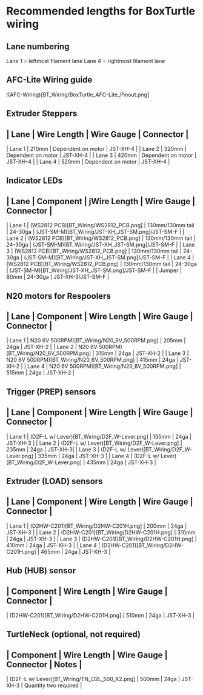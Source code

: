 # Recommended lengths for BoxTurtle wiring

## Lane numbering

Lane 1 = leftmost filament lane
Lane 4  = rightmost filament lane

## AFC-Lite Wiring guide
!(AFC-Wiring)[BT_Wiring/BoxTurtle_AFC-Lite_Pinout.png]

## Extruder Steppers
| Lane | Wire Length | Wire Gauge | Connector |
----------------------------------------------------
| Lane 1 | 210mm | Dependent on motor | JST-XH-4 |
| Lane 2 | 320mm | Dependent on motor | JST-XH-4 |
| Lane 3 | 420mm | Dependent on motor | JST-XH-4 |
| Lane 4 | 520mm | Dependent on motor | JST-XH-4 |

##  Indicator LEDs
| Lane | Component | jWire Length | Wire Gauge | Connector |
----------------------------------------------------
| Lane 1 | (WS2812 PCB)[BT_Wiring/WS2812_PCB.png] | 130mm/130mm tail | 24-30ga | (JST-SM-M)[BT_Wiring/JST-XH_JST-SM.png]/JST-SM-F |
| Lane 2 | (WS2812 PCB)[BT_Wiring/WS2812_PCB.png] | 130mm/130mm tail | 24-30ga | (JST-SM-M)[BT_Wiring/JST-XH_JST-SM.png]/JST-SM-F |
| Lane 3 | (WS2812 PCB)[BT_Wiring/WS2812_PCB.png] | 130mm/130mm tail | 24-30ga | (JST-SM-M)[BT_Wiring/JST-XH_JST-SM.png]/JST-SM-F |
| Lane 4 | (WS2812 PCB)[BT_Wiring/WS2812_PCB.png] | 130mm/130mm tail | 24-30ga | (JST-SM-M)[BT_Wiring/JST-XH_JST-SM.png]/JST-SM-F |
| Jumper | 80mm | 24-30ga | JST-XH-3/JST-SM-F |

##  N20 motors for Respoolers
| Lane | Component | Wire Length | Wire Gauge | Connector |
-----------------------------------------------
| Lane 1 | N20 6V 500RPM)[BT_Wiring/N20_6V_500RPM.png] | 205mm | 24ga | JST-XH-2 |
| Lane 2 | N20 6V 500RPM)[BT_Wiring/N20_6V_500RPM.png] | 315mm | 24ga | JST-XH-2 |
| Lane 3 | N20 6V 500RPM)[BT_Wiring/N20_6V_500RPM.png] | 415mm | 24ga | JST-XH-2 |
| Lane 4 | N20 6V 500RPM)[BT_Wiring/N20_6V_500RPM.png] | 515mm | 24ga | JST-XH-2 |

## Trigger (PREP) sensors
| Lane | Component | Wire Length | Wire Gauge | Connector |
-----------------------------------------------
| Lane 1 | (D2F-L w/ Lever)[BT_Wiring/D2F_W-Lever.png] | 155mm | 24ga | JST-XH-3 |
| Lane 2 | (D2F-L w/ Lever)[BT_Wiring/D2F_W-Lever.png] | 235mm | 24ga | JST-XH-3|
| Lane 3 | (D2F-L w/ Lever)[BT_Wiring/D2F_W-Lever.png] | 335mm | 24ga | JST-XH-3 |
| Lane 4 | (D2F-L w/ Lever)[BT_Wiring/D2F_W-Lever.png] | 435mm | 24ga | JST-XH-3 |

## Extruder (LOAD) sensors
| Lane | Component | Wire Length | Wire Gauge | Connector |
-----------------------------------------------
| Lane 1 | (D2HW-C201)[BT_Wiring/D2HW-C201H.png] | 200mm | 24ga | JST-XH-3 |
| Lane 2 | (D2HW-C201)[BT_Wiring/D2HW-C201H.png] | 310mm | 24ga | JST-XH-3 |
| Lane 3 | (D2HW-C201)[BT_Wiring/D2HW-C201H.png] | 410mm | 24ga | JST-XH-3 |
| Lane 4 | (D2HW-C201)[BT_Wiring/D2HW-C201H.png] | 465mm | 24ga | JST-XH-3 |

## Hub (HUB) sensor
| Component | Wire Length | Wire Gauge | Connector |
-----------------------------------------------
| (D2HW-C201)[BT_Wiring/D2HW-C201H.png] | 510mm | 24ga | JST-XH-3 |

## TurtleNeck (optional, not required)
| Component | Wire Length | Wire Gauge | Connector | Notes |
-------------------------------------------------------------
| (D2F-L w/ Lever)[BT_Wiring/TN_D2L_500_X2.png]  | 500mm | 24ga | JST-XH-3 | Quantity two required |
